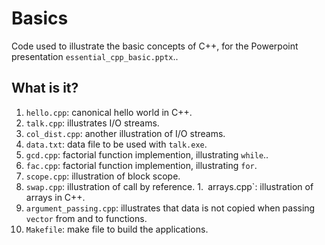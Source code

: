 # Basics
Code used to illustrate the basic concepts of C++, for the Powerpoint
presentation `essential_cpp_basic.pptx`..

## What is it?
1. `hello.cpp`: canonical hello world in C++.
1. `talk.cpp`: illustrates I/O streams.
1. `col_dist.cpp`: another illustration of I/O streams.
1. `data.txt`: data file to be used with `talk.exe`.
1. `gcd.cpp`: factorial function implemention, illustrating `while`..
1. `fac.cpp`: factorial function implemention, illustrating `for`.
1. `scope.cpp`: illustration of block scope.
1. `swap.cpp`: illustration of call by reference.
1.` `arrays.cpp`: illustration of arrays in C++.
1. `argument_passing.cpp`: illustrates that data is not copied when
    passing `vector` from and to functions.
1. `Makefile`: make file to build the applications.
